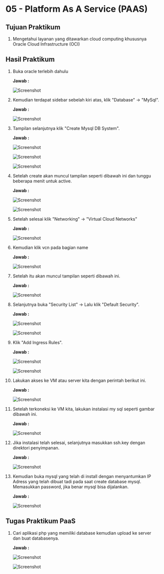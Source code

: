 # 05 - Platform As A Service (PAAS)

## Tujuan Praktikum

1. Mengetahui layanan yang ditawarkan cloud computing khususnya Oracle Cloud Infrastructure (OCI)

## Hasil Praktikum

1. Buka oracle terlebih dahulu

    **Jawab :**

    ![Screenshot](img/1.PNG)

2. Kemudian terdapat sidebar sebelah kiri atas, klik "Database" -> "MySql".

    **Jawab :**

    ![Screenshot](img/2.PNG)

3. Tampilan selanjutnya klik "Create Mysql DB System".
    
    **Jawab :**

    ![Screenshot](img/3.PNG)

    ![Screenshot](img/3.1.PNG)

    ![Screenshot](img/3.2.PNG)

4. Setelah create akan muncul tampilan seperti dibawah ini dan  tunggu beberapa menit untuk active.

    **Jawab :**

    ![Screenshot](img/4.PNG)

    ![Screenshot](img/4.1.PNG)

5. Setelah selesai klik "Networking" -> "Virtual Cloud Networks"

    **Jawab :**

    ![Screenshot](img/5.PNG)

6. Kemudian klik vcn pada bagian name

    **Jawab :**

    ![Screenshot](img/6.PNG)

7. Setelah itu akan muncul tampilan seperti dibawah ini.

    **Jawab :**

    ![Screenshot](img/7.PNG)

8. Selanjutnya buka "Security List" -> Lalu klik "Default Security".

    **Jawab :**

    ![Screenshot](img/8.PNG)

    ![Screenshot](img/8.1.PNG)

9. Klik "Add Ingress Rules".

    **Jawab :**

    ![Screenshot](img/9.PNG)

    ![Screenshot](img/9.1.PNG)

10. Lakukan akses ke VM atau server kita dengan perintah berikut ini.

    **Jawab :**

    ![Screenshot](img/10.PNG)

11. Setelah terkoneksi ke VM kita, lakukan instalasi my sql seperti gambar dibawah ini.

    **Jawab :**

    ![Screenshot](img/11.PNG)

12. Jika instalasi telah selesai, selanjutnya masukkan ssh.key  dengan direktori penyimpanan.

    **Jawab :**

    ![Screenshot](img/12.PNG)

13. Kemudian buka mysql yang telah di install dengan menyantumkan IP Adress yang telah dibuat tadi pada saat create database mysql. Memasukkan password, jika benar mysql bisa dijalankan.

    **Jawab :**

    ![Screenshot](img/13.PNG)

## Tugas Praktikum PaaS

1. Cari aplikasi php yang memiliki database kemudian upload ke server dan buat databasenya. 

    **Jawab :**

    ![Screenshot](img/tgs1.PNG)

    ![Screenshot](img/tgs2.PNG)



